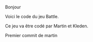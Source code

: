 Bonjour

Voici le code du jeu Battle.

Ce jeu va être codé par Martin et Kleden.


Premier commit de martin
